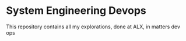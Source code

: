 # System Engineering Devops

This repository contains all my explorations, done at ALX, in matters dev ops
